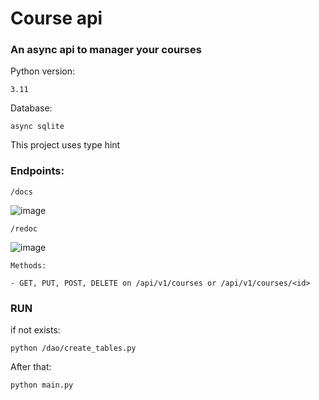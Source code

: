 #  Course api


### An async api to manager your courses

Python version:

    3.11
    
Database:

    async sqlite
    
    
This project uses type hint

### Endpoints:

    /docs
    
 ![image](https://user-images.githubusercontent.com/88283829/233525980-7c99d52d-770a-4554-92df-4d4e2fcb7322.png)

    /redoc
    
 ![image](https://user-images.githubusercontent.com/88283829/233526821-4784e0b7-8bd1-4183-8748-783588b80c2e.png)


    Methods:
    
    - GET, PUT, POST, DELETE on /api/v1/courses or /api/v1/courses/<id>


### RUN

if not exists:

    python /dao/create_tables.py
    
After that:

    python main.py
    

    
